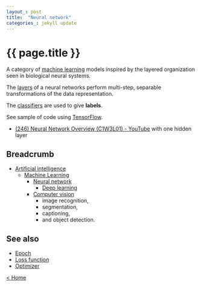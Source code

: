 ```yaml
---
layout_: post
title:  "Neural network"
categories_: jekyll update
---
```


# {{ page.title }}

A category of [machine learning](machine-learning.html) models inspired by the layered organization seen in biological
neural systems. 

The [layers](layer.html) of a neural networks perform multi-step, separable transformations of the data representation.

The [classifiers](classifier.html) are used to give __labels__.

See sample of code using [TensorFlow](tensorflow.html).


- [(246) Neural Network Overview (C1W3L01) - YouTube](https://www.youtube.com/watch?v=fXOsFF95ifk&feature=youtu.be) with one hidden layer


## Breadcrumb

- [Artificial intelligence](artificial-intelligence.html)
  - [Machine Learning](machine-learning.html)
    - [Neural network](neural-network.html)
        - [Deep learning](deep-learning.html)
    - [Computer vision](computer-vision.html)
        - image recognition, 
        - segmentation, 
        - captioning, 
        - and object detection.


## See also

- [Epoch](epoch.html) 
- [Loss function](loss.html) 
- [Optimizer](optimizer.html)

[< Home](..)